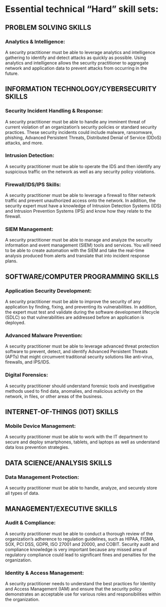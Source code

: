 # Essential technical “Hard” skill sets:
 
## PROBLEM SOLVING SKILLS
### Analytics & Intelligence:
A security practitioner must be able to leverage analytics and intelligence gathering to identify and detect attacks as quickly as possible. Using analytics and intelligence allows the security practitioner to aggregate network and application data to prevent attacks from occurring in the future.

## INFORMATION TECHNOLOGY/CYBERSECURITY SKILLS
 ### Security Incident Handling & Response:
A security practitioner must be able to handle any imminent threat of current violation of an organization’s security policies or standard security practices. These security incidents could include malware, ransomware, phishing, Advanced Persistent Threats, Distributed Denial of Service (DDoS) attacks, and more.

### Intrusion Detection:
A security practitioner must be able to operate the IDS and then identify any suspicious traffic on the network as well as any security policy violations.

 ### Firewall/IDS/IPS Skills:
A security practitioner must be able to leverage a firewall to filter network traffic and prevent unauthorized access onto the network. In addition, the security expert must have a knowledge of Intrusion Detection Systems (IDS) and Intrusion Prevention Systems (IPS) and know how they relate to the firewall.

### SIEM Management:
A security practitioner must be able to manage and analyze the security information and event management (SIEM) tools and services. You will need to be able to create automation with the SIEM and take the real-time analysis produced from alerts and translate that into incident response plans.

## SOFTWARE/COMPUTER PROGRAMMING SKILLS
 ### Application Security Development:
A security practitioner must be able to improve the security of any application by finding, fixing, and preventing its vulnerabilities. In addition, the expert must test and validate during the software development lifecycle (SDLC) so that vulnerabilities are addressed before an application is deployed.

### Advanced Malware Prevention:
A security practitioner must be able to leverage advanced threat protection software to prevent, detect, and identify Advanced Persistent Threats (APTs) that might circumvent traditional security solutions like anti-virus, firewalls, and IPS/IDS.

### Digital Forensics:
A security practitioner should understand forensic tools and investigative methods used to find data, anomalies, and malicious activity on the network, in files, or other areas of the business.

## INTERNET-OF-THINGS (IOT) SKILLS
### Mobile Device Management:
A security practitioner must be able to work with the IT department to secure and deploy smartphones, tablets, and laptops as well as understand data loss prevention strategies.

## DATA SCIENCE/ANALYSIS SKILLS
 ### Data Management Protection:
A security practitioner must be able to handle, analyze, and securely store all types of data.

## MANAGEMENT/EXECUTIVE SKILLS
### Audit & Compliance:
A security practitioner must be able to conduct a thorough review of the organization’s adherence to regulation guidelines, such as HIPAA, FISMA, SOX, PCI DSS, GDPR, ISO 27001 and 20000, and COBIT. Security audit and compliance knowledge is very important because any missed area of regulatory compliance could lead to significant fines and penalties for the organization.

 ### Identity & Access Management:
A security practitioner needs to understand the best practices for Identity and Access Management (IAM) and ensure that the security policy demonstrates an acceptable use for various roles and responsibilities within the organization.
